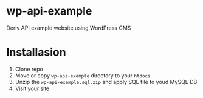 # wp-api-example
Deriv API example website using WordPress CMS

# Installasion
1. Clone repo
2. Move or copy `wp-api-example` directory to your `htdocs`
3. Unzip the `wp-api-example.sql.zip` and apply SQL file to youd MySQL DB
4. Visit your site
